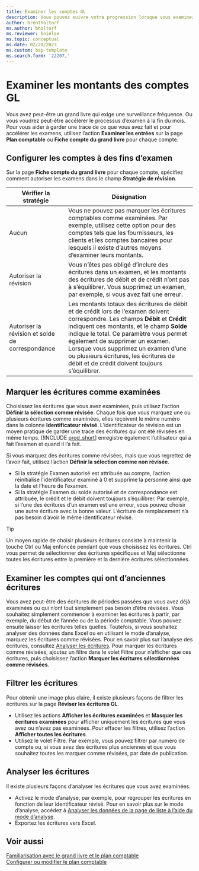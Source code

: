 ```yaml
---
title: Examiner les comptes GL
description: Vous pouvez suivre votre progression lorsque vous examinez les comptes GL.
author: brentholtorf
ms.author: bholtorf
ms.reviewer: bnielse
ms.topic: conceptual
ms.date: 02/28/2023
ms.custom: bap-template
ms.search.form: '22207,'
---
```


# <a name="review-amounts-in-general-ledger-accounts"></a><a name="review-amounts-in-general-ledger-accounts"></a><a name="review-amounts-in-general-ledger-accounts"></a>Examiner les montants des comptes GL

Vous avez peut-être un grand livre qui exige une surveillance fréquence. Ou vous voudrez peut-être accélérer le processus d’examen à la fin du mois. Pour vous aider à garder une trace de ce que vous avez fait et pour accélérer les examens, utilisez l’action **Examiner les entrées** sur la page **Plan comptable** ou **Fiche compte du grand livre** pour chaque compte. 

## <a name="set-up-accounts-for-reviews"></a><a name="set-up-accounts-for-reviews"></a><a name="set-up-accounts-for-reviews"></a>Configurer les comptes à des fins d’examen

Sur la page **Fiche compte du grand livre** pour chaque compte, spécifiez comment autoriser les examens dans le champ **Stratégie de révision**.

|Vérifier la stratégie  |Désignation  |
|---------|---------|
|Aucun     | Vous ne pouvez pas marquer les écritures comptables comme examinées. Par exemple, utilisez cette option pour des comptes tels que les fournisseurs, les clients et les comptes bancaires pour lesquels il existe d’autres moyens d’examiner leurs montants.        |
|Autoriser la révision     | Vous n’êtes pas obligé d’inclure des écritures dans un examen, et les montants des écritures de débit et de crédit n’ont pas à s’équilibrer. Vous supprimez un examen, par exemple, si vous avez fait une erreur.        |
|Autoriser la révision et solde de correspondance     | Les montants totaux des écritures de débit et de crédit lors de l’examen doivent correspondre. Les champs **Débit** et **Crédit** indiquent ces montants, et le champ **Solde** indique le total. Ce paramètre vous permet également de supprimer un examen. Lorsque vous supprimez un examen d’une ou plusieurs écritures, les écritures de débit et de crédit doivent toujours s’équilibrer.        |

## <a name="mark-entries-as-reviewed"></a><a name="mark-entries-as-reviewed"></a><a name="mark-entries-as-reviewed"></a>Marquer les écritures comme examinées

Choisissez les écritures que vous avez examinées, puis utilisez l’action **Définir la sélection comme révisée**. Chaque fois que vous marquez une ou plusieurs écritures comme examinées, elles reçoivent le même numéro dans la colonne **Identificateur révisé**. L’identificateur de révision est un moyen pratique de garder une trace des écritures qui ont été révisées en même temps. [!INCLUDE [prod_short](includes/prod_short.md)] enregistre également l’utilisateur qui a fait l’examen et quand il l’a fait.

Si vous marquez des écritures comme révisées, mais que vous regrettez de l’avoir fait, utilisez l’action **Définir la sélection comme non révisée**.

* Si la stratégie Examen autorisé est attribuée au compte, l’action réinitialise l’identificateur examiné à 0 et supprime la personne ainsi que la date et l’heure de l’examen. 
* Si la stratégie Examen du solde autorisé et de correspondance est attribuée, le crédit et le débit doivent toujours s’équilibrer. Par exemple, si l’une des écritures d’un examen est une erreur, vous pouvez choisir une autre écriture avec la bonne valeur. L’écriture de remplacement n’a pas besoin d’avoir le même identificateur révisé.

> [!TIP]
> Un moyen rapide de choisir plusieurs écritures consiste à maintenir la touche Ctrl ou Maj enfoncée pendant que vous choisissez les écritures. Ctrl vous permet de sélectionner des écritures spécifiques et Maj sélectionne toutes les écritures entre la première et la dernière écritures sélectionnées.

## <a name="review-accounts-that-have-old-entries"></a><a name="review-accounts-that-have-old-entries"></a><a name="review-accounts-that-have-old-entries"></a>Examiner les comptes qui ont d’anciennes écritures

Vous avez peut-être des écritures de périodes passées que vous avez déjà examinées ou qui n’ont tout simplement pas besoin d’être révisées. Vous souhaitez simplement commencer à examiner les écritures à partir, par exemple, du début de l’année ou de la période comptable. Vous pouvez ensuite laisser les écritures telles quelles. Toutefois, si vous souhaitez analyser des données dans Excel ou en utilisant le mode d’analyse, marquez les écritures comme révisées. Pour en savoir plus sur l’analyse des écritures, consultez [Analyser les écritures](#analyze-entries). Pour marquer les écritures comme révisées, ajoutez un filtre dans le volet Filtre pour n’afficher que ces écritures, puis choisissez l’action **Marquer les écritures sélectionnées comme révisées**.

## <a name="filter-entries"></a><a name="filter-entries"></a><a name="filter-entries"></a>Filtrer les écritures

Pour obtenir une image plus claire, il existe plusieurs façons de filtrer les écritures sur la page **Réviser les écritures GL**.

* Utilisez les actions **Afficher les écritures examinées** et **Masquer les écritures examinées** pour afficher uniquement les écritures que vous avez ou n’avez pas examinées. Pour effacer les filtres, utilisez l’action **Afficher toutes les écritures**.
* Utilisez le volet Filtre. Par exemple, vous pouvez filtrer par numéro de compte ou, si vous avez des écritures plus anciennes et que vous souhaitez toutes les marquer comme révisées, par date de publication.

## <a name="analyze-entries"></a><a name="analyze-entries"></a><a name="analyze-entries"></a>Analyser les écritures

Il existe plusieurs façons d’analyser les écritures que vous avez examinées.

* Activez le mode d’analyse, par exemple, pour regrouper les écritures en fonction de leur identificateur révisé. Pour en savoir plus sur le mode d’analyse, accédez à [Analyser les données de la page de liste à l’aide du mode d’analyse](analysis-mode.md).
* Exportez les écritures vers Excel.

## <a name="see-also"></a><a name="see-also"></a><a name="see-also"></a>Voir aussi

[Familiarisation avec le grand livre et le plan comptable](finance-general-ledger.md)  
[Configurer ou modifier le plan comptable](finance-setup-chart-accounts.md)  
